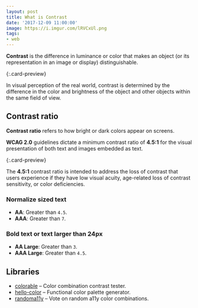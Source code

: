 ```yaml
---
layout: post
title: What is Contrast
date: '2017-12-09 11:00:00'
image: https://i.imgur.com/lRVCxUl.png
tags:
- web
---
```


<style>
.f-headline-l {
  background: #d599ab;
  color: #2b6151;
}
</style>

**Contrast** is the difference in luminance or color that makes an object (or its representation in an image or display) distinguishable. 

[](https://a11yproject.com/posts/what-is-color-contrast/){:.card-preview}

In visual perception of the real world, contrast is determined by the difference in the color and brightness of the object and other objects within the same field of view.

## Contrast ratio

**Contrast ratio** refers to how bright or dark colors appear on screens.

**WCAG 2.0** guidelines dictate a minimum contrast ratio of **4.5:1** for the visual presentation of both text and images embedded as text.

[](https://www.boia.org/blog/how-contrast-ratio-pertains-to-website-accessibility){:.card-preview}

The **4.5:1** contrast ratio is intended to address the loss of contrast that users experience if they have low visual acuity, age-related loss of contrast sensitivity, or color deficiencies.

### Normalize sized text

- **AA**: Greater than `4.5`.
- **AAA**: Greater than `7`.

### Bold text or text larger than 24px

- **AA Large**: Greater than `3`.
- **AAA Large**: Greater than `4.5`.

## Libraries

- [colorable](https://colorable.jxnblk.com/) – Color combination contrast tester.
- [hello-color](http://jxnblk.com/hello-color/) – Functional color palette generator.
- [randoma11y](https://randoma11y.com/#/explore) – Vote on random a11y color combinations.
